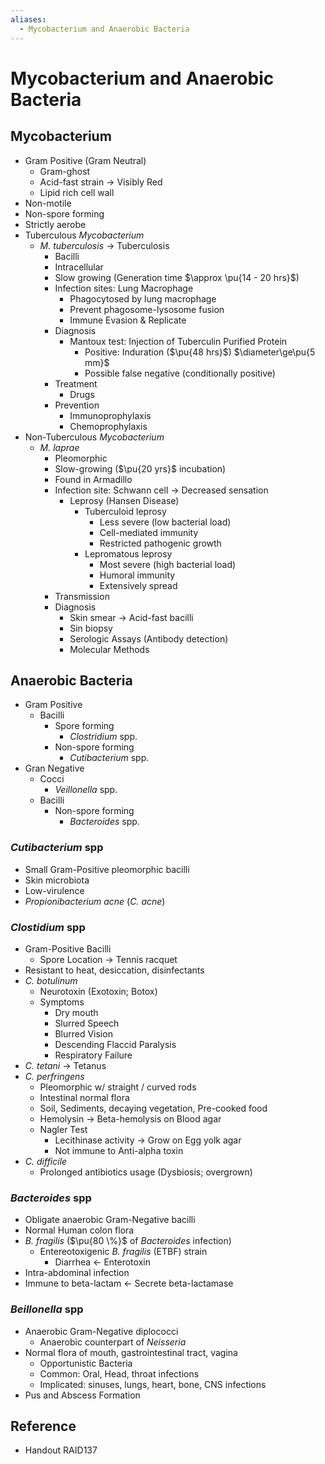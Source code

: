```yaml
---
aliases:
  - Mycobacterium and Anaerobic Bacteria
---
```


# Mycobacterium and Anaerobic Bacteria

## Mycobacterium

- Gram Positive (Gram Neutral)
	- Gram-ghost
	- Acid-fast strain → Visibly Red
	- Lipid rich cell wall
- Non-motile
- Non-spore forming
- Strictly aerobe
- Tuberculous *Mycobacterium*
	- *M. tuberculosis* → Tuberculosis
		- Bacilli
		- Intracellular
		- Slow growing (Generation time $\approx \pu{14 - 20 hrs}$)
		- Infection sites: Lung Macrophage
			- Phagocytosed by lung macrophage
			- Prevent phagosome-lysosome fusion
			- Immune Evasion & Replicate
		- Diagnosis
			- Mantoux test: Injection of Tuberculin Purified Protein
				- Positive: Induration ($\pu{48 hrs}$) $\diameter\ge\pu{5 mm}$
				- Possible false negative (conditionally positive)
		- Treatment
			- Drugs
		- Prevention
			- Immunoprophylaxis
			- Chemoprophylaxis
- Non-Tuberculous *Mycobacterium*
	- *M. laprae*
		- Pleomorphic
		- Slow-growing ($\pu{20 yrs}$ incubation)
		- Found in Armadillo
		- Infection site: Schwann cell → Decreased sensation
			- Leprosy (Hansen Disease)
				- Tuberculoid leprosy
					- Less severe (low bacterial load)
					- Cell-mediated immunity
					- Restricted pathogenic growth
				- Lepromatous leprosy
					- Most severe (high bacterial load)
					- Humoral immunity
					- Extensively spread
		- Transmission
		- Diagnosis
			- Skin smear → Acid-fast bacilli
			- Sin biopsy
			- Serologic Assays (Antibody detection)
			- Molecular Methods

## Anaerobic Bacteria

- Gram Positive
	- Bacilli
		- Spore forming
			- *Clostridium* spp.
		- Non-spore forming
			- *Cutibacterium* spp.
- Gran Negative
	- Cocci
		- *Veillonella* spp.
	- Bacilli
		- Non-spore forming
			- *Bacteroides* spp.

### *Cutibacterium* spp

- Small Gram-Positive pleomorphic bacilli
- Skin microbiota
- Low-virulence
- *Propionibacterium acne* (*C. acne*)

### *Clostidium* spp

- Gram-Positive Bacilli
	- Spore Location → Tennis racquet
- Resistant to heat, desiccation, disinfectants
- *C. botulinum*
	- Neurotoxin (Exotoxin; Botox)
	- Symptoms
		- Dry mouth
		- Slurred Speech
		- Blurred Vision
		- Descending Flaccid Paralysis
		- Respiratory Failure
- *C. tetani* → Tetanus
- *C. perfringens*
	- Pleomorphic w/ straight / curved rods
	- Intestinal normal flora
	- Soil, Sediments, decaying vegetation, Pre-cooked food
	- Hemolysin → Beta-hemolysis on Blood agar
	- Nagler Test
		- Lecithinase activity → Grow on Egg yolk agar
		- Not immune to Anti-alpha toxin
- *C. difficile*
	- Prolonged antibiotics usage (Dysbiosis; overgrown)

### *Bacteroides* spp

- Obligate anaerobic Gram-Negative bacilli
- Normal Human colon flora
- *B. fragilis* ($\pu{80 \%}$ of *Bacteroides* infection)
	- Entereotoxigenic *B. fragilis* (ETBF) strain
		- Diarrhea ← Enterotoxin
- Intra-abdominal infection
- Immune to beta-lactam ← Secrete beta-lactamase

### *Beillonella* spp

- Anaerobic Gram-Negative diplococci
	- Anaerobic counterpart of *Neisseria*
- Normal flora of mouth, gastrointestinal tract, vagina
	- Opportunistic Bacteria
	- Common: Oral, Head, throat infections
	- Implicated: sinuses, lungs, heart, bone, CNS infections
- Pus and Abscess Formation

## Reference

- Handout RAID137
